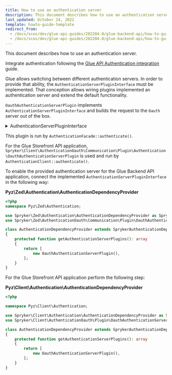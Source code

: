 ```yaml
---
title: How to use an authentication server
description: This document describes how to use an authentication server.
last_updated: October 24, 2022
template: howto-guide-template
redirect_from:
  - /docs/scos/dev/glue-api-guides/202204.0/glue-backend-api/how-to-guides/using-authentication-server.html
  - /docs/scos/dev/glue-api-guides/202204.0/glue-backend-api/how-to-guides/how-to-use-an-authentication-server.html
---
```


This document describes how to use an authentication server.

Integrate authentication following the [Glue API Authentication integration](/docs/scos/dev/migration-concepts/migrate-to-decoupled-glue-infrastructure/decoupled-glue-infrastructure-integrate-the-authentication.html) guide.

Glue allows switching between different authentication servers. In order to provide that ability, the `AuthenticationServerPluginInterface` must be implemented.
That conception allows wiring plugins implemented an authentication server and extend the default functionality. 

`OauthAuthenticationServerPlugin` implements `AuthenticationServerPluginInterface` and builds the request to the `Oauth` server out of the box.
 
<details><summary markdown='span'>AuthenticationServerPluginInterface</summary>

```php
<?php

/**
 * Copyright © 2016-present Spryker Systems GmbH. All rights reserved.
 * Use of this software requires acceptance of the Evaluation License Agreement. See LICENSE file.
 */

namespace Spryker\Zed\AuthenticationOauth\Communication\Plugin\Authentication;

use Generated\Shared\Transfer\GlueAuthenticationRequestTransfer;
use Generated\Shared\Transfer\GlueAuthenticationResponseTransfer;
use Spryker\Shared\AuthenticationExtension\Dependency\Plugin\AuthenticationServerPluginInterface;
use Spryker\Zed\Kernel\Communication\AbstractPlugin;

/**
 * @method \Spryker\Zed\AuthenticationOauth\Business\AuthenticationOauthFacadeInterface getFacade()
 * @method \Spryker\Zed\AuthenticationOauth\AuthenticationOauthConfig getConfig()
 */
class OauthAuthenticationServerPlugin extends AbstractPlugin implements AuthenticationServerPluginInterface
{
    /**
     * @see \Spryker\Glue\GlueBackendApiApplication\Plugin\GlueApplication\ApplicationIdentifierRequestBuilderPlugin::GLUE_BACKEND_API_APPLICATION
     *
     * @var string
     */
    protected const GLUE_BACKEND_API_APPLICATION = 'GLUE_BACKEND_API_APPLICATION';

    /**
     * {@inheritDoc}
     *  - Checks whether the requested application context equals to GlueBackendApiApplication.
     *
     * @api
     *
     * @param \Generated\Shared\Transfer\GlueAuthenticationRequestTransfer $glueAuthenticationRequestTransfer
     *
     * @return bool
     */
    public function isApplicable(GlueAuthenticationRequestTransfer $glueAuthenticationRequestTransfer): bool
    {
        return $glueAuthenticationRequestTransfer->getRequestContextOrFail()->getRequestApplication() === static::GLUE_BACKEND_API_APPLICATION;
    }

    /**
     * {@inheritDoc}
     * - Makes request to proccess access token.
     * - Builds `GlueAuthenticationResponseTransfer` with proper access token if the credentials are valid.
     *
     * @api
     *
     * @param \Generated\Shared\Transfer\GlueAuthenticationRequestTransfer $glueAuthenticationRequestTransfer
     *
     * @return \Generated\Shared\Transfer\GlueAuthenticationResponseTransfer
     */
    public function authenticate(GlueAuthenticationRequestTransfer $glueAuthenticationRequestTransfer): GlueAuthenticationResponseTransfer
    {
         return $this->getFacade()->authenticate($glueAuthenticationRequestTransfer);
    }
}

```
</details>

This plugin is run by `AuthenticationFacade::authenticate()`. 

For the Glue Storefront API application, `Spryker\Client\AuthenticationOauth\Communication\Plugin\Authentication\OauthAuthenticationServerPlugin` is used and run by `AuthenticationClient::authenticate()`.

To enable the provided authentication server for the Glue Backend API application, connect the implemented `AuthenticationServerPluginInterface` in the following way:

**Pyz\Zed\Authentication\AuthenticationDependencyProvider**

```php
<?php
namespace Pyz\Zed\Authentication;

use Spryker\Zed\Authentication\AuthenticationDependencyProvider as SprykerAuthenticationDependencyProvider;
use Spryker\Zed\AuthenticationOauth\Communication\Plugin\OauthAuthenticationServerPlugin;

class AuthenticationDependencyProvider extends SprykerAuthenticationDependencyProvider
{
    protected function getAuthenticationServerPlugins(): array
    {
        return [
            new OauthAuthenticationServerPlugin(),
        ];
    }
}
```

For the Glue Storefront API application perform the following step:

**Pyz\Client\Authentication\AuthenticationDependencyProvider**

```php
<?php

namespace Pyz\Client\Authentication;

use Spryker\Client\Authentication\AuthenticationDependencyProvider as SprykerAuthenticationDependencyProvider;
use Spryker\Client\AuthenticationOauth\Plugin\OauthAuthenticationServerPlugin;

class AuthenticationDependencyProvider extends SprykerAuthenticationDependencyProvider
{
    protected function getAuthenticationServerPlugins(): array
    {
        return [
            new OauthAuthenticationServerPlugin(),
        ];
    }
}
```



